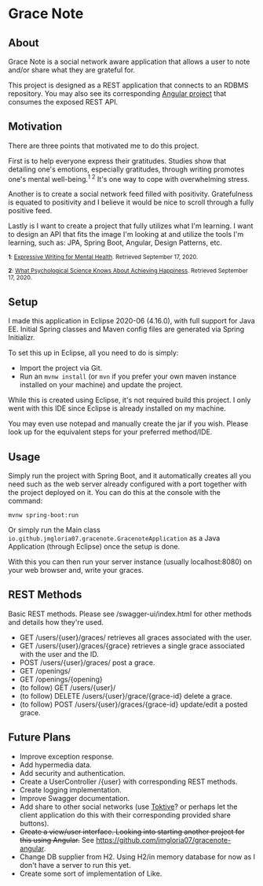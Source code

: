 # Grace Note

## About
Grace Note is a social network aware application that allows a user to note and/or share what they are grateful for.

This project is designed as a REST application that connects to an RDBMS repository. You may also see its corresponding [Angular project](https://github.com/jmgloria07/gracenote-angular) that consumes the exposed REST API.

## Motivation
There are three points that motivated me to do this project.

First is to help everyone express their gratitudes. Studies show that detailing one's emotions, especially gratitudes, through writing promotes one's mental well-being.<sup>1 2</sup> It's one way to cope with overwhelming stress.

Another is to create a social network feed filled with positivity. Gratefulness is equated to positivity and I believe it would be nice to scroll through a fully positive feed.

Lastly is I want to create a project that fully utilizes what I'm learning. I want to design an API that fits the image I'm looking at and utilize the tools I'm learning, such as: JPA, Spring Boot, Angular, Design Patterns, etc.

<sub><b>1</b>: [Expressive Writing for Mental Health](https://www.health.harvard.edu/newsletter_article/expressive-writing-for-mental-health). Retrieved September 17, 2020.</sub>

<sub><b>2</b>: [What Psychological Science Knows About Achieving Happiness](http://sonjalyubomirsky.com/files/2012/09/Nelson-Kurtz-Lyubomirsky-in-press.pdf). Retrieved September 17, 2020.</sub>


## Setup
I made this application in Eclipse 2020-06 (4.16.0), with full support for Java EE. Initial Spring classes and Maven config files are generated via Spring Initializr.

To set this up in Eclipse, all you need to do is simply:

- Import the project via Git.
- Run an `mvnw install` (or `mvn` if you prefer your own maven instance installed on your machine) and update the project.

While this is created using Eclipse, it's not required build this project. I only went with this IDE since Eclipse is already installed on my machine.

You may even use notepad and manually create the jar if you wish. Please look up for the equivalent steps for your preferred method/IDE.

## Usage 
Simply run the project with Spring Boot, and it automatically creates all you need such as the web server already configured with a port together with the project deployed on it. You can do this at the console with the command:

`mvnw spring-boot:run`

Or simply run the Main class `io.github.jmgloria07.gracenote.GracenoteApplication` as a Java Application (through Eclipse) once the setup is done.

With this you can then run your server instance (usually localhost:8080) on your web browser and, write your graces.

## REST Methods
Basic REST methods. Please see /swagger-ui/index.html for other methods and details how they're used.
- GET /users/{user}/graces/ retrieves all graces associated with the user.
- GET /users/{user}/graces/{grace} retrieves a single grace associated with the user and the ID.
- POST /users/{user}/graces/ post a grace.
- GET /openings/
- GET /openings/{opening}
- (to follow) GET /users/{user}/
- (to follow) DELETE /users/{user}/grace/{grace-id} delete a grace.
- (to follow) POST /users/{user}/graces/{grace-id} update/edit a posted grace.

## Future Plans
- Improve exception response.
- Add hypermedia data.
- Add security and authentication.
- Create a UserController /{user} with corresponding REST methods.
- Create logging implementation.
- Improve Swagger documentation.
- Add share to other social networks (use [Toktive](https://github.com/jmgloria07/toktive)? or perhaps let the client application do this with their corresponding provided share buttons).
- ~~Create a view/user interface. Looking into starting another project for this using Angular.~~ See https://github.com/jmgloria07/gracenote-angular.
- Change DB supplier from H2. Using H2/in memory database for now as I don't have a server to run this yet.
- Create some sort of implementation of Like.
